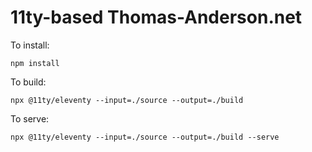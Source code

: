 # 11ty-based Thomas-Anderson.net

To install:
```
npm install
```

To build:
```
npx @11ty/eleventy --input=./source --output=./build
```

To serve:
```
npx @11ty/eleventy --input=./source --output=./build --serve
```
